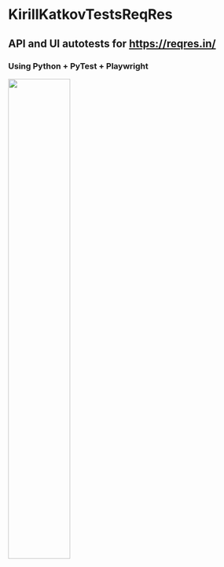 # KirillKatkovTestsReqRes

## **API** and **UI** autotests for https://reqres.in/ 

### Using **Python** + **PyTest** + **Playwright**


<img src="https://reqres.in/img/logo.png" width=50% height=50%>
